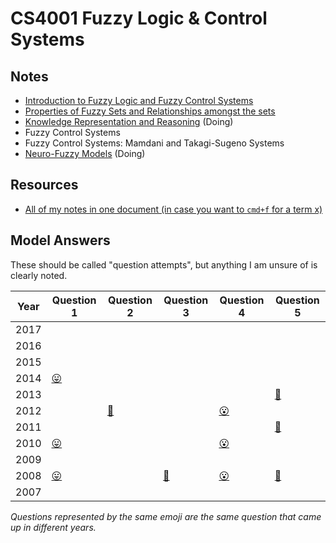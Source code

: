 
# CS4001 Fuzzy Logic & Control Systems

## Notes

* [Introduction to Fuzzy Logic and Fuzzy Control Systems](https://github.com/nating/trinity-cs-website/blob/master/assets/notes/fourth-year/fuzzy-logic/notes/introduction-to-fuzzy-logic-and-fuzzy-control-systems.md)
* [Properties of Fuzzy Sets and Relationships amongst the sets](https://github.com/nating/trinity-cs-website/blob/master/assets/notes/fourth-year/fuzzy-logic/notes/properties-of-fuzzy-sets-and-relationships-amongst-the-sets.md)
* [Knowledge Representation and Reasoning](https://github.com/nating/trinity-cs-website/blob/master/assets/notes/fourth-year/fuzzy-logic/notes/knowledge-representation-and-reasoning.md) (Doing)
* Fuzzy Control Systems
* Fuzzy Control Systems: Mamdani and Takagi-Sugeno Systems
* [Neuro-Fuzzy Models](https://github.com/nating/trinity-cs-website/blob/master/assets/notes/fourth-year/fuzzy-logic/notes/neuro-fuzzy-models.md) (Doing)

## Resources
* [All of my notes in one document (in case you want to `cmd+f` for a term x)](https://github.com/nating/trinity-cs-website/blob/master/assets/notes/fourth-year/fuzzy-logic/notes/all-together.md)

## Model Answers

These should be called "question attempts", but anything I am unsure of is clearly noted.

Year|Question 1|Question 2|Question 3|Question 4|Question 5
---|---|---|---|---|---
2017|||||
2016|||||
2015|||||
2014|[😛][20081]||||
2013|||||[🍦][20085]
2012||[💃][20122]||[😮][20124]|
2011|||||[🍦][20115]
2010|[😛][20101]|||[😮][20104]|
2009|||||
2008|[😛][20081]||[💃][20083]|[😮][20084]|[🍦][20085]
2007|||||

*Questions represented by the same emoji are the same question that came up in different years.*

[20081]: https://github.com/nating/trinity-cs-website/blob/master/assets/notes/fourth-year/fuzzy-logic/solutions/2008.md#2008-q1
[20082]: https://github.com/nating/trinity-cs-website/blob/master/assets/notes/fourth-year/fuzzy-logic/solutions/2008.md#2008-q2
[20083]: https://github.com/nating/trinity-cs-website/blob/master/assets/notes/fourth-year/fuzzy-logic/solutions/2008.md#2008-q3
[20084]: https://github.com/nating/trinity-cs-website/blob/master/assets/notes/fourth-year/fuzzy-logic/solutions/2008.md#2008-q4
[20085]: https://github.com/nating/trinity-cs-website/blob/master/assets/notes/fourth-year/fuzzy-logic/solutions/2008.md#2008-q5

[20091]: https://github.com/nating/trinity-cs-website/blob/master/assets/notes/fourth-year/fuzzy-logic/solutions/2009.md#2009-q1
[20092]: https://github.com/nating/trinity-cs-website/blob/master/assets/notes/fourth-year/fuzzy-logic/solutions/2009.md#2009-q2
[20093]: https://github.com/nating/trinity-cs-website/blob/master/assets/notes/fourth-year/fuzzy-logic/solutions/2009.md#2009-q3
[20094]: https://github.com/nating/trinity-cs-website/blob/master/assets/notes/fourth-year/fuzzy-logic/solutions/2009.md#2009-q4
[20095]: https://github.com/nating/trinity-cs-website/blob/master/assets/notes/fourth-year/fuzzy-logic/solutions/2009.md#2009-q5

[20101]: https://github.com/nating/trinity-cs-website/blob/master/assets/notes/fourth-year/fuzzy-logic/solutions/2010.md#2010-q1
[20102]: https://github.com/nating/trinity-cs-website/blob/master/assets/notes/fourth-year/fuzzy-logic/solutions/2010.md#2010-q2
[20103]: https://github.com/nating/trinity-cs-website/blob/master/assets/notes/fourth-year/fuzzy-logic/solutions/2010.md#2010-q3
[20104]: https://github.com/nating/trinity-cs-website/blob/master/assets/notes/fourth-year/fuzzy-logic/solutions/2010.md#2010-q4
[20105]: https://github.com/nating/trinity-cs-website/blob/master/assets/notes/fourth-year/fuzzy-logic/solutions/2010.md#2010-q5

[20111]: https://github.com/nating/trinity-cs-website/blob/master/assets/notes/fourth-year/fuzzy-logic/solutions/2011.md#2011-q1
[20112]: https://github.com/nating/trinity-cs-website/blob/master/assets/notes/fourth-year/fuzzy-logic/solutions/2011.md#2011-q2
[20113]: https://github.com/nating/trinity-cs-website/blob/master/assets/notes/fourth-year/fuzzy-logic/solutions/2011.md#2011-q3
[20114]: https://github.com/nating/trinity-cs-website/blob/master/assets/notes/fourth-year/fuzzy-logic/solutions/2011.md#2011-q4
[20115]: https://github.com/nating/trinity-cs-website/blob/master/assets/notes/fourth-year/fuzzy-logic/solutions/2011.md#2011-q5

[20121]: https://github.com/nating/trinity-cs-website/blob/master/assets/notes/fourth-year/fuzzy-logic/solutions/2012.md#2012-q1
[20122]: https://github.com/nating/trinity-cs-website/blob/master/assets/notes/fourth-year/fuzzy-logic/solutions/2012.md#2012-q2
[20123]: https://github.com/nating/trinity-cs-website/blob/master/assets/notes/fourth-year/fuzzy-logic/solutions/2012.md#2012-q3
[20124]: https://github.com/nating/trinity-cs-website/blob/master/assets/notes/fourth-year/fuzzy-logic/solutions/2012.md#2012-q4
[20125]: https://github.com/nating/trinity-cs-website/blob/master/assets/notes/fourth-year/fuzzy-logic/solutions/2012.md#2012-q5

[20131]: https://github.com/nating/trinity-cs-website/blob/master/assets/notes/fourth-year/fuzzy-logic/solutions/2013.md#2013-q1
[20132]: https://github.com/nating/trinity-cs-website/blob/master/assets/notes/fourth-year/fuzzy-logic/solutions/2013.md#2013-q2
[20133]: https://github.com/nating/trinity-cs-website/blob/master/assets/notes/fourth-year/fuzzy-logic/solutions/2013.md#2013-q3
[20134]: https://github.com/nating/trinity-cs-website/blob/master/assets/notes/fourth-year/fuzzy-logic/solutions/2013.md#2013-q4
[20135]: https://github.com/nating/trinity-cs-website/blob/master/assets/notes/fourth-year/fuzzy-logic/solutions/2013.md#2013-q5

[20141]: https://github.com/nating/trinity-cs-website/blob/master/assets/notes/fourth-year/fuzzy-logic/solutions/2014.md#2014-q1
[20142]: https://github.com/nating/trinity-cs-website/blob/master/assets/notes/fourth-year/fuzzy-logic/solutions/2014.md#2014-q2
[20143]: https://github.com/nating/trinity-cs-website/blob/master/assets/notes/fourth-year/fuzzy-logic/solutions/2014.md#2014-q3
[20144]: https://github.com/nating/trinity-cs-website/blob/master/assets/notes/fourth-year/fuzzy-logic/solutions/2014.md#2014-q4
[20145]: https://github.com/nating/trinity-cs-website/blob/master/assets/notes/fourth-year/fuzzy-logic/solutions/2014.md#2014-q5
